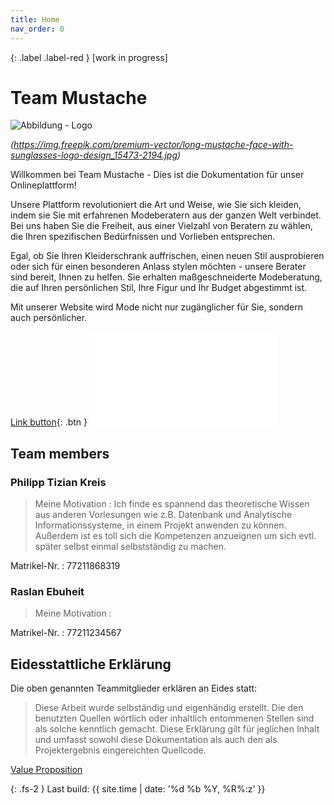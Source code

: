 ```yaml
---
title: Home
nav_order: 0
---
```


{: .label .label-red }
[work in progress]

# Team Mustache
![Abbildung - Logo ](../assets/images/mustache_logo.jpg) 

*(https://img.freepik.com/premium-vector/long-mustache-face-with-sunglasses-logo-design_15473-2194.jpg)*

Willkommen bei Team Mustache - Dies ist die Dokumentation für unser Onlineplattform!

Unsere Plattform revolutioniert die Art und Weise, wie Sie sich kleiden, indem sie Sie mit erfahrenen Modeberatern aus der ganzen Welt verbindet. Bei uns haben Sie die Freiheit, aus einer Vielzahl von Beratern zu wählen, die Ihren spezifischen Bedürfnissen und Vorlieben entsprechen.

Egal, ob Sie Ihren Kleiderschrank auffrischen, einen neuen Stil ausprobieren oder sich für einen besonderen Anlass stylen möchten - unsere Berater sind bereit, Ihnen zu helfen. Sie erhalten maßgeschneiderte Modeberatung, die auf Ihren persönlichen Stil, Ihre Figur und Ihr Budget abgestimmt ist.

Mit unserer Website wird Mode nicht nur zugänglicher für Sie, sondern auch persönlicher.


[Link button](../assets/images/presentation-mustache.pdf){: .btn }
![Link button](../assets/images/presentation-mustache.pdf)

## Team members

### Philipp Tizian Kreis

>Meine Motivation : Ich finde es spannend das theoretische Wissen aus anderen Vorlesungen wie z.B. Datenbank und Analytische Informationssysteme, in einem Projekt anwenden zu können.
Außerdem ist es toll sich die Kompetenzen anzueignen um sich evtl. später selbst einmal selbstständig zu machen.

Matrikel-Nr.
: 77211868319

### Raslan Ebuheit

>Meine Motivation : 

Matrikel-Nr.
: 77211234567

## Eidesstattliche Erklärung

Die oben genannten Teammitglieder erklären an Eides statt:

> Diese Arbeit wurde selbständig und eigenhändig erstellt. Die den benutzten Quellen wörtlich oder inhaltlich entommenen Stellen sind als solche kenntlich gemacht. Diese Erklärung gilt für jeglichen Inhalt und umfasst sowohl diese Dokumentation als auch den als Projektergebnis eingereichten Quellcode.


[Value Proposition](https://pillek.github.io/value-proposition.html)

{: .fs-2 }
Last build: {{ site.time | date: '%d %b %Y, %R%:z' }}